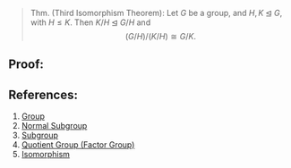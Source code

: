 > Thm. (Third Isomorphism Theorem): Let $G$ be a group, and $H, K \unlhd G$, with $H \leq K$. Then $K /H \unlhd G/H$ and $$(G /H)/(K/H) \cong G/K.$$ 


## Proof:


## References:
1. [Group](../Introduction%20to%20Groups/Group.md)
2. [Normal Subgroup](Normal%20Subgroup.md)
3. [Subgroup](../Subgroups/Subgroup.md)
4. [Quotient Group (Factor Group)](Quotient%20Group%20(Factor%20Group).md)
5. [Isomorphism](../Introduction%20to%20Groups/Isomorphism.md)
